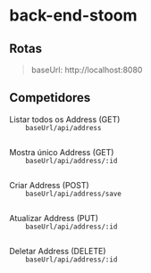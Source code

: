 # back-end-stoom

## Rotas

<blockquote>baseUrl: http://localhost:8080</blockquote>

## Competidores

<p>
  Listar todos os Address (GET)
  
   <code>
    baseUrl/api/address
  </code>
</p>

<p>
  Mostra único Address (GET)
  
   <code>
    baseUrl/api/address/:id
  </code>

</p>

<p>
  Criar Address (POST)
  
  <code>
    baseUrl/api/address/save
  </code>
</p>

<p>
  Atualizar Address (PUT)
  
  <code>
    baseUrl/api/address/:id
  </code>
</p>

<p>
  Deletar Address (DELETE)
  
  <code>
    baseUrl/api/address/:id
  </code>
</p>
